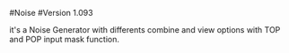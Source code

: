#Noise
#Version 1.093

it's a Noise Generator with differents combine and view options with TOP and POP input mask function.